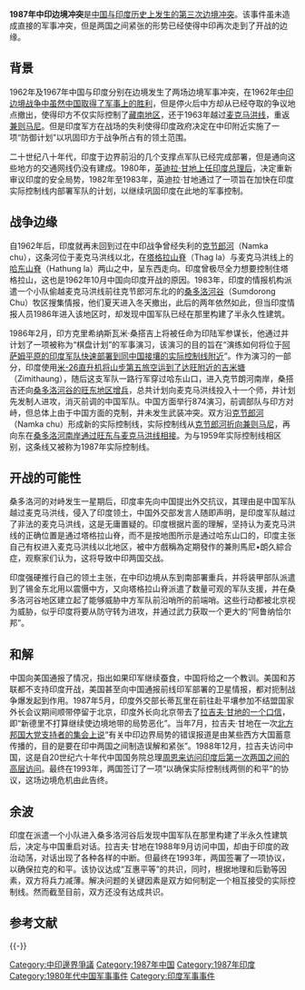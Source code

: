 **1987年中印边境冲突**是[中国与](https://zh.wikipedia.org/wiki/中国 "wikilink")[印度历史上发生的第三次边境冲突](../Page/印度.md "wikilink")。该事件虽未造成直接的军事冲突，但是两国之间紧张的形势已经使得中印再次走到了开战的边缘。

## 背景

1962年及1967年中国与印度分别在边境发生了两场边境军事冲突，在1962年[中印边境战争中虽然中国取得了军事上的胜利](../Page/中印边境战争.md "wikilink")，但是停火后中方却从已经夺取的争议地点撤出，使得印方不仅实际控制了[藏南地区](https://zh.wikipedia.org/wiki/藏南地区 "wikilink")，还于1963年越过[麦克马洪线](../Page/麦克马洪线.md "wikilink")，重返[兼则马尼](https://zh.wikipedia.org/wiki/兼则马尼 "wikilink")。但是印度军方在战场的失利使得印度政府决定在中印附近实施了一项“防御计划”以巩固印方于战争所占有的领土范围。

二十世纪八十年代，印度于边界前沿的几个支撑点军队已经完成部署，但是通向这些地方的交通网线仍没有建成。1980年，[英迪拉·甘地上任印度总理后](../Page/英迪拉·甘地.md "wikilink")，决定重新审议印度的安全局势，1982年至1983年，英迪拉·甘地通过了一项旨在加快在印度实际控制线内部署军队的计划，以继续巩固印度在此地的军事控制。

## 战争边缘

自1962年后，印度就再未回到过在中印战争曾经失利的[克节郎河](https://zh.wikipedia.org/wiki/克节郎河 "wikilink")（Namka
chu），这条河位于麦克马洪线以北，在[塔格拉山脊](https://zh.wikipedia.org/wiki/塔格拉山 "wikilink")（Thag
la）与麦克马洪线上的[哈东山脊](https://zh.wikipedia.org/wiki/哈东山 "wikilink")（Hathung
la）两山之中，呈东西走向。印度曾极尽全力想要控制住塔格拉山，这也是1962年10月中国向印度开战的原因。1983年，印度的情报机构派遣一个小队偷越麦克马洪线前往克节郎河东北的的[桑多洛河谷](https://zh.wikipedia.org/wiki/桑多洛河谷 "wikilink")（Sumdorong
Chu）牧区搜集情报，他们夏天进入冬天撤出，此后的两年依然如此，但当印度情报人员1986年进入该地区时，却发现中国军队已经在那里构建了半永久性建筑。

1986年2月，印方克里希纳斯瓦米·桑搭吉上将被任命为印陆军参谋长，他通过并计划了一项被称为“棋盘计划”的军事演习，该演习的目的旨在“演练如何将位于[阿萨姆平原的印度军队快速部署到同中国接壤的实际控制线附近](https://zh.wikipedia.org/wiki/阿萨姆平原 "wikilink")”。作为演习的一部分，印度使用[米-26直升机将山步第五旅空运到了达旺附近的吉米塘](https://zh.wikipedia.org/wiki/米-26直升机 "wikilink")（Zimithaung），随后这支军队一路行军穿过哈东山口，进入克节朗河南岸，桑搭吉还向[桑多洛河谷的](https://zh.wikipedia.org/wiki/桑多洛河谷 "wikilink")[旺东地区增兵](https://zh.wikipedia.org/wiki/旺东 "wikilink")，总共计划向麦克马洪线投入十一个师，并计划先发制人进攻，消灭前调的中国军队。中国方面举行874演习，前调部队与印方对峙，但总体上由于中国方面的克制，并未发生武装冲突。双方沿[克节郎河](https://zh.wikipedia.org/wiki/克节郎河 "wikilink")（Namka
chu）形成新的实际控制线，实际控制线从[克节郎河折向兼则马尼](https://zh.wikipedia.org/wiki/克节郎河 "wikilink")，再向东在[桑多洛河南岸通过旺东与麦克马洪线相接](https://zh.wikipedia.org/wiki/桑多洛河 "wikilink")。为与1959年实际控制线相区别，这条线又被称为1987年实际控制线。

## 开战的可能性

桑多洛河的对峙发生一星期后，印度率先向中国提出外交抗议，其理由是中国军队越过麦克马洪线，侵入了印度领土，中国外交部发言人随即声明，是印度军队越过了非法的麦克马洪线，这是无庸置疑的。印度根据片面的理解，坚持认为麦克马洪线的正确位置是通过塔格拉山脊，而不是按地图所示是通过哈东山口的，印度主张自己有权进入麦克马洪线以北地区，被中方戲稱為定期發作的兼則馬尼•朗久綜合症，观察家们认为，这将导致中印两国交战。

印度强硬推行自己的领土主张，在中印边境从东到南部署重兵，并将装甲部队派遣到了锡金东北用以震慑中方，又向塔格拉山脊派遣了数量可观的军队支援，并在桑多洛河谷地区建立起了能够威胁中方军队前沿哨所的前端哨。这些行动都被北京视为威胁，似乎印度将要从防守转为进攻，并通过武力获取一个更大的“阿鲁纳恰尔邦”。

## 和解

中国向美国通报了情况，指出如果印军继续蚕食，中国将给之一个教训。美国和苏联都不支持印度开战，美国甚至向中国通报前线印军部署的卫星情报，都对扼制战争爆发起到作用。1987年5月，印度外交部长蒂瓦里在前往赴平壤参加不结盟国家外长会议期间顺带停留于北京，印度外长向北京带去了[拉吉夫·甘地的一个口信](../Page/拉吉夫·甘地.md "wikilink")，即“新德里不打算继续使边境地带的局势恶化”。当年7月，拉吉夫·甘地在一次[北方邦国大党支持者的集会上说](../Page/北方邦.md "wikilink")“有关中印边界局势的错误报道是由某些西方大国蓄意传播的，目的是要在印中两国之间制造误解和紧张”。1988年12月，拉吉夫访问中国，这是自20世纪六十年代中国国务院总理[周恩来访问印度后第一次两国之间的高层访问](../Page/周恩来.md "wikilink")。最终在1993年，两国签订了一项“以确保实际控制线两侧的和平”的协议，这场边境危机由此告终。

## 余波

印度在派遣一个小队进入桑多洛河谷后发现中国军队在那里构建了半永久性建筑后，决定与中国重启对话。拉吉夫·甘地在1988年9月访问中国，却由于印度的政治动荡，对话出现了各种各样的中断。但最终在1993年，两国签署了一项协议，以确保拉克的和平。该协议达成“互惠平等”的共识，同时，根据地理和后勤等因素，双方将兵力减薄。解决问题的关键因素是双方如何制定一个相互接受的实际控制线。然而截至目前，双方还没有达成共识。

## 参考文献

{{-}}

[Category:中印邊界爭議](https://zh.wikipedia.org/wiki/Category:中印邊界爭議 "wikilink")
[Category:1987年中国](https://zh.wikipedia.org/wiki/Category:1987年中国 "wikilink")
[Category:1987年印度](https://zh.wikipedia.org/wiki/Category:1987年印度 "wikilink")
[Category:1980年代中国军事事件](https://zh.wikipedia.org/wiki/Category:1980年代中国军事事件 "wikilink")
[Category:印度军事事件](https://zh.wikipedia.org/wiki/Category:印度军事事件 "wikilink")